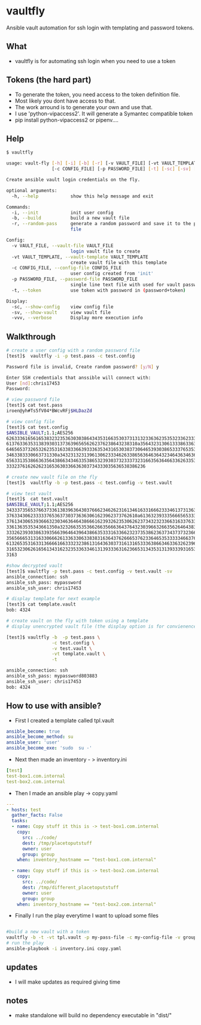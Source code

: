# vaultfly
Ansible vault automation for ssh login with templating and password tokens.

## What
- vaultfly is for automating ssh login when you need to use a token

## Tokens (the hard part)
- To generate the token, you need access to the token definition file.
- Most likely you dont have access to that. 
- The work arround is to generate your own and use that.
- I use 'python-vipaccess2'. It will generate a Symantec compatible token
- pip install python-vipaccess2 or pipenv....



## Help

```bash
$ vaultfly

usage: vault-fly [-h] [-i] [-b] [-r] [-v VAULT_FILE] [-vt VAULT_TEMPLATE]
                 [-c CONFIG_FILE] [-p PASSWORD_FILE] [-t] [-sc] [-sv] [-vvv]

Create ansible vault login credentials on the fly.

optional arguments:
  -h, --help            show this help message and exit

Commands:
  -i, --init            init user config
  -b, --build           build a new vault file
  -r, --random-pass     generate a random password and save it to the password
                        file

Config:
  -v VAULT_FILE, --vault-file VAULT_FILE
                        login vault file to create
  -vt VAULT_TEMPLATE, --vault-template VAULT_TEMPLATE
                        create vault file with this template
  -c CONFIG_FILE, --config-file CONFIG_FILE
                        user config created from 'init'
  -p PASSWORD_FILE, --password-file PASSWORD_FILE
                        single line text file with used for vault password
  -t, --token           use token with password in (password+token)

Display:
  -sc, --show-config    view config file
  -sv, --show-vault     view vault file
  -vvv, --verbose       Display more execution info

```


## Walkthrough
```bash
# create a user config with a random password file
[test]$  vaultfly -i -p test.pass -c test.config

Password file is invalid, Create random password? [y/N] y

Enter SSH credentials that anssible will connect with:
User [nd]:chris17453
Password: 

# view password file
[test]$ cat test.pass
iroen@yh#Ts5fV04*BWcvRFj$HLDazZd

# view config file
[test]$ cat test.config 
$ANSIBLE_VAULT;1.1;AES256
62633361656165383232353630303864343531663530373131323363623535323362333564616462
6137633635313839303137363965656262376238643238310a356432313061333863363737613939
64656537326532623531633833663933363534316530383730646539303865333765353266643437
3463383330663731330a343231323139613062333462633865636463643234643634636238316562
65633135386636356438663434633538653239303732333732316635636466336263353162336434
3332376162626231653630336636303734333035636538386236

# create new vault file on the fly
[test]$  vaultfly -b -p test.pass -c test.config -v test.vault

# view test vault
[test]$  cat test.vault
$ANSIBLE_VAULT;1.1;AES256
34333735653766373361383963643037666234626231613461633166623334613731363063623666
3763343062333337653637303736363061623962373762610a613632393335666565333633663333
37613430653936663230346364643866616239326235306262373432323366316337633965383663
3361363535343661350a323266353536626635666364376432303966326635626464383565323763
33326239303863393566396464396438663533316336623237353862363734373732366666396433
35656665313163306662613363306338383163643762666537623364653533333466376537663261
61326535316331366661663332323861316436303731613165333638663463363262396630633534
31653230626165613431623235336334613139333631623665313435313139333931653062326534
3163

#show decrypted vault
[test]$ vaultfly -p test.pass -c test.config -v test.vault -sv
ansible_connection: ssh
ansible_ssh_pass: mypassword
ansible_ssh_user: chris17453

# display template for next example
[test]$ cat template.vault
bob: 4324

# create vault on the fly with token using a template 
# display unencrypted vault file (the display option is for convienence)

[test]$ vaultfly -b  -p test.pass \
                 -c test.config \
                 -v test.vault \
                 -vt template.vault \
                 -t

ansible_connection: ssh
ansible_ssh_pass: mypassword803883
ansible_ssh_user: chris17453
bob: 4324

```


## How to use with ansible?
- First I created a template called tpl.vault
```yaml
ansible_become: true
ansible_become_method: su
ansible_user: 'user'
ansible_become_exe: 'sudo  su -'
```
- Next then made an inventory - > inventory.ini
```yaml
[test]
test-box1.com.internal
test-box2.com.internal
```
- Then I made an ansible play -> copy.yaml
```yaml
---
- hosts: test
  gather_facts: False
  tasks:
  - name: Copy stuff it this is -> test-box1.com.internal
    copy:
      src: ../code/
      dest: /tmp/placetoputstuff
      owner: user
      group: group
    when: inventory_hostname == "test-box1.com.internal"

  - name: Copy stuff if this is -> test-box2.com.internal
    copy:
      src: ../code/
      dest: /tmp/different_placetoputstuff
      owner: user
      group: group
    when: inventory_hostname == "test-box2.com.internal"
```
- Finally I run the play everytime I want to upload some files
```bash

#build a new vault with a token
vaultfly -b -t -vt tpl.vault -p my-pass-file -c my-config-file -v group_vars/all
# run the play
ansible-playbook -i inventory.ini copy.yaml
```

## updates
- I will make updates as required giving time

## notes
- make standalone will build no dependency executable in "dist/"
